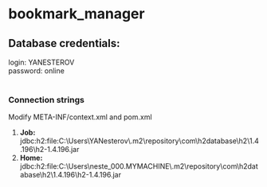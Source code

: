 # bookmark_manager
<h2>Database credentials:</h2>
login: YANESTEROV <br>
password: online <br>

<br >

<h3>Connection strings</h3>
Modify META-INF/context.xml and pom.xml
<ol>
    <li><b>Job:</b> jdbc:h2:file:C:\Users\YANesterov\.m2\repository\com\h2database\h2\1.4.196\h2-1.4.196.jar</li>
    <li><b>Home:</b> jdbc:h2:file:C:\Users\neste_000.MYMACHINE\.m2\repository\com\h2database\h2\1.4.196\h2-1.4.196.jar</li>
</ol>